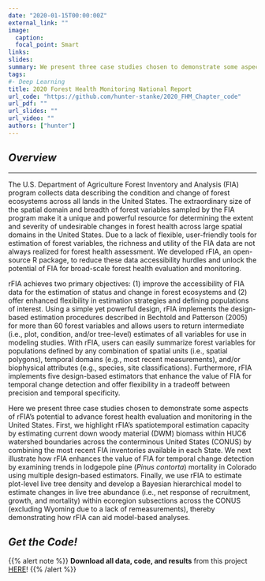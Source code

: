 ```yaml
---
date: "2020-01-15T00:00:00Z"
external_link: ""
image:
  caption: 
  focal_point: Smart
links:
slides: 
summary: We present three case studies chosen to demonstrate some aspects of rFIA’s potential to advance forest health evaluation and monitoring in the United States.
tags:
#- Deep Learning
title: 2020 Forest Health Monitoring National Report
url_code: "https://github.com/hunter-stanke/2020_FHM_Chapter_code"
url_pdf: ""
url_slides: ""
url_video: ""
authors: ["hunter"]
---
```



## _**Overview**_
___

The U.S. Department of Agriculture Forest Inventory and Analysis (FIA) program collects data describing the condition and change of forest ecosystems across all lands in the United States. The extraordinary size of the spatial domain and breadth of forest variables sampled by the FIA program make it a unique and powerful resource for determining the extent and severity of undesirable changes in forest health across large spatial domains in the United States. Due to a lack of flexible, user-friendly tools for estimation of forest variables, the richness and utility of the FIA data are not always realized for forest health assessment. We developed rFIA, an open-source R package, to reduce these data accessibility hurdles and unlock the potential of FIA for broad-scale forest health evaluation and monitoring.

rFIA achieves two primary objectives: (1) improve the accessibility of FIA data for the estimation of status and change in forest ecosystems and (2) offer enhanced flexibility in estimation strategies and defining populations of interest. Using a simple yet powerful design, rFIA implements the design-based estimation procedures described in Bechtold and Patterson (2005) for more than 60 forest variables and allows users to return intermediate (i.e., plot, condition, and/or tree-level) estimates of all variables for use in modeling studies. With rFIA, users can easily summarize forest variables for populations defined by any combination of spatial units (i.e., spatial polygons), temporal domains (e.g., most recent measurements), and/or biophysical attributes (e.g., species, site classifications). Furthermore, rFIA implements five design-based estimators that enhance the value of FIA for temporal change detection and offer flexibility in a tradeoff between precision and temporal specificity.

Here we present three case studies chosen to demonstrate some aspects of rFIA’s potential to advance forest health evaluation and monitoring in the United States. First, we highlight rFIA’s spatiotemporal estimation capacity by estimating current down woody material (DWM) biomass within HUC6 watershed boundaries across the conterminous United States (CONUS) by combining the most recent FIA inventories available in each State. We next illustrate how rFIA enhances the value of FIA for temporal change detection by examining trends in lodgepole pine (_Pinus contorta_) mortality in Colorado using multiple design-based estimators. Finally, we use rFIA to estimate plot-level live tree density and develop a Bayesian hierarchical model to estimate changes in live tree abundance (i.e., net response of recruitment, growth, and mortality) within ecoregion subsections across the CONUS (excluding Wyoming due to a lack of remeasurements), thereby demonstrating how rFIA can aid model-based analyses.


## _**Get the Code!**_  
{{% alert note %}}
**Download all data, code, and results** from this project <a href="https://github.com/hunter-stanke/2020_FHM_Chapter_code" target="_blank">HERE</a>!
{{% /alert %}}




